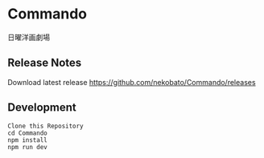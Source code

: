 # Commando

日曜洋画劇場

## Release Notes

Download latest release
https://github.com/nekobato/Commando/releases

## Development

```
Clone this Repository
cd Commando
npm install
npm run dev
```
